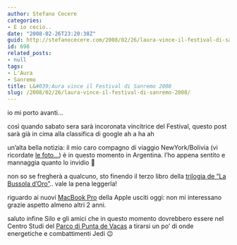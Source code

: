 ```yaml
---
author: Stefano Cecere
categories:
- E io cecio..
date: "2008-02-26T23:20:38Z"
guid: http://stefanocecere.com/2008/02/26/laura-vince-il-festival-di-sanremo-2008/
id: 698
related_posts:
- null
tags:
- L'Aura
- Sanremo
title: L&#039;Aura vince il Festival di Sanremo 2008
slug: /2008/02/26/laura-vince-il-festival-di-sanremo-2008/
---
```


io mi porto avanti&#8230;
  
così quando sabato sera sarà incoronata vincitrice del Festival, questo post sarà già in cima alla classifica di google ah a ha ah

un&#8217;alta bella notizia: il mio caro compagno di viaggio NewYork/Bolivia (vi ricordate [le foto&#8230;](http://www.flickr.com/photos/krur/collections/72157603378580607/)) è in questo momento in Argentina. l&#8217;ho appena sentito e mannaggia quanto lo invidio 🙂

non so se fregherà a qualcuno, sto finendo il terzo libro della [trilogia de &#8220;La Bussola d&#8217;Oro&#8221;](http://www.questeoscurematerie.it/).. vale la pena leggerla!

riguardo ai nuovi [MacBook Pro](http://www.apple.com/macbookpro/) della Apple usciti oggi: non mi interessano grazie aspetto almeno altri 2 anni.

saluto infine Silo e gli amici che in questo momento dovrebbero essere nel Centro Studi del [Parco di Punta de Vacas](http://www.parquepuntadevacas.org) a tirarsi un po&#8217; di onde energetiche e combattimenti Jedi 😉